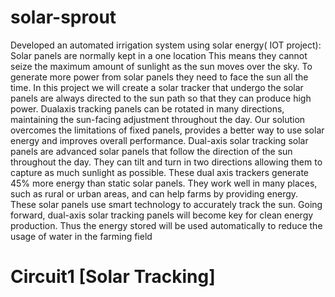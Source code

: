 # solar-sprout
Developed an automated irrigation system using solar energy( IOT project): Solar panels are normally kept in a one location This means they cannot seize the maximum amount of sunlight as the sun moves over the sky. To generate more power from solar panels they need to face the sun all the time. In this project we will create a solar tracker that undergo the solar panels are always directed to the sun path so that they can produce high power. Dualaxis tracking panels can be rotated in many directions, maintaining the sun-facing adjustment throughout the day. Our solution overcomes the limitations of fixed panels, provides a better way to use solar energy and improves overall performance. Dual-axis solar tracking solar panels are advanced solar panels that follow the direction of the sun throughout the day. They can tilt and turn in two directions allowing them to capture as much sunlight as possible. These dual axis trackers generate 45% more energy than static solar panels. They work well in many places, such as rural or urban areas, and can help farms by providing energy. These solar panels use smart technology to accurately track the sun. Going forward, dual-axis solar tracking panels will become key for clean energy production. Thus the energy stored will be used automatically to reduce the usage of water in the farming field
# Circuit1 [Solar Tracking]

